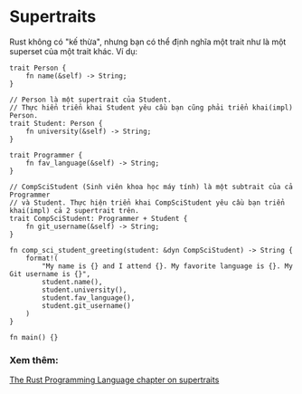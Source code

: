 # Supertraits

Rust không có "kế thừa", nhưng bạn có thể định nghĩa một trait như là một superset của một trait khác. Ví dụ:

```rust,editable
trait Person {
    fn name(&self) -> String;
}

// Person là một supertrait của Student.
// Thực hiển triển khai Student yêu cầu bạn cũng phải triển khai(impl) Person.
trait Student: Person {
    fn university(&self) -> String;
}

trait Programmer {
    fn fav_language(&self) -> String;
}

// CompSciStudent (Sinh viên khoa học máy tính) là một subtrait của cả Programmer 
// và Student. Thực hiện triển khai CompSciStudent yêu cầu bạn triển khai(impl) cả 2 supertrait trên.
trait CompSciStudent: Programmer + Student {
    fn git_username(&self) -> String;
}

fn comp_sci_student_greeting(student: &dyn CompSciStudent) -> String {
    format!(
        "My name is {} and I attend {}. My favorite language is {}. My Git username is {}",
        student.name(),
        student.university(),
        student.fav_language(),
        student.git_username()
    )
}

fn main() {}
```

### Xem thêm:

[The Rust Programming Language chapter on supertraits][trpl_supertraits]

[trpl_supertraits]: https://doc.rust-lang.org/book/ch19-03-advanced-traits.html#using-supertraits-to-require-one-traits-functionality-within-another-trait